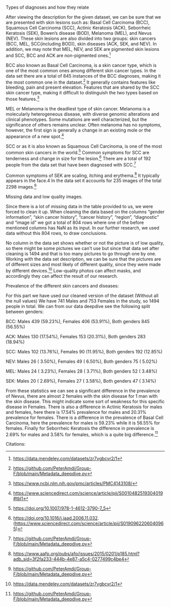 Types of diagnoses and how they relate

After viewing the description for the given dataset, we can be sure that we are presented with skin lesions such as: Basal Cell Carcinoma (BCC), Squamous Cell Carcinoma (SCC), Actinic Keratosis (ACK), Seborrheic Keratosis (SEK), Bowen’s disease (BOD), Melanoma (MEL), and Nevus (NEV).  These skin lesions are also divided into two groups: skin cancers (BCC, MEL, SCC(including BOD)), skin diseases (ACK, SEK, and NEV).  In addition, we may note that MEL, NEV, and SEK are pigmented skin lesions and SCC, BCC and ACK are non-pigmented ones.[^1]

BCC also known as Basal Cell Carcinoma, is a skin cancer type, which is one of the most common ones among different skin cancer types. In the data set there are a total of 845 instances of the BCC diagnoses, making it the most common one in the dataset.[^2] It generally contains features like bleeding, pain and present elevation. Features that are shared by the SCC skin cancer type, making it difficult to distinguish the two types based on those features.[^3]

MEL or Melanoma is the deadliest type of skin cancer. Melanoma is a molecularly heterogeneous disease, with diverse genomic alterations and clinical phenotypes. Some mutations are well characterized, but the significance of others remains unclear. Often melanoma has no symptoms, however, the first sign is generally a change in an existing mole or the appearance of a new spot.[^4]

SCC or as it is also known as Squamous Cell Carcinoma, is one of the most common skin cancers in the world.[^5] Common symptoms for SCC are tenderness and change in size for the lesion.[^6] There are a total of 192 people from the data set that have been diagnosed with SCC.[^2]

Common symptoms of SEK are scaling, itching and erythema.[^7] It typically appears in the face.4 In the data set it accounts for 235 images of the total 2298 images.[^2]

Missing data and low quality images.

Since there is a lot of missing data in the table provided to us, we were forced to clean it up.
When cleaning the data based on the columns “gender information”, “skin cancer history”, “cancer history”, 
“region”, “diagnostic” and “image id” we got a total of 804 rows where one of the before mentioned columns has NaN as its input. In our further research, we used data without this 804 rows, to draw conclusions.

No column in the data set shows whether or not the picture is of low quality, so there might be some pictures we can't use but since that data set after cleaning is 1494 
and that is too many pictures to go through one by one. Working with the data set description, we can be sure that the pictures are of different sizes and most likely of different quality, since they were made by different devices.[^1] Low-quality photos can affect masks, and accordingly they can affect the result of our research.

Prevalence of the different skin cancers and diseases:

For this part we have used our cleaned version of the dataset (Without all the null values)
We have 741 Males and 753 Females in the study, so 1494 people in total.
We can from our data deepdive see the following split between genders:

BCC: Males 439 (59.23%), Females 406 (53.91%), Both genders 845 (56.55%)

ACK: Males 130 (17.54%), Females 153 (20.31%), Both genders 283 (18.94%)

SCC: Males 102 (13.76%), Females 90  (11.95%), Both genders 192 (12.85%)

NEV: Males 26  ( 3.50%), Females 49  ( 6.50%), Both genders 75  ( 5.02%)

MEL: Males 24  ( 3.23%), Females 28  ( 3.71%), Both genders 52  ( 3.48%)

SEK: Males 20  ( 2.69%), Females 27  ( 3.58%), Both genders 47  ( 3.14%)

From these statistics we can see a significant difference in the prevalence of Nevus, there are almost 2 females with the skin disease for 1 man with the skin disease. 
This might indicate some sort of weakness for this specific disease in Females. 
There is also a difference in Actinic Keratosis for males and females, here there is 17.54% prevalence for males and 20.31% prevalence for females. 
There is a difference in the prevalence of Basal Cell Carcinoma, here the prevalence for males is 59.23% while it is 56.55% for females. 
Finally for Seborrheic Keratosis the difference in prevalence is  2.69% for males and 3.58% for females, which is a quite big difference.[^2]

Citations:

[^1]: https://data.mendeley.com/datasets/zr7vgbcyr2/1

[^2]: https://github.com/PeterAmdi/Group-F/blob/main/Metadata_deepdive.py

[^3]: https://www.ncbi.nlm.nih.gov/pmc/articles/PMC4143108/

[^4]: https://www.sciencedirect.com/science/article/pii/S0010482519304019#tbl1

[^5]: https://doi.org/10.1007/978-1-4612-3790-7_5

[^6]: https://doi.org/10.1016/j.jaad.2006.11.032.
(https://www.sciencedirect.com/science/article/pii/S0190962206040965)

[^7]: https://www.aafp.org/pubs/afp/issues/2015/0201/p185.html?adb_sid=3f2fa233-444b-4e87-a5c4-0277499c4be4 
